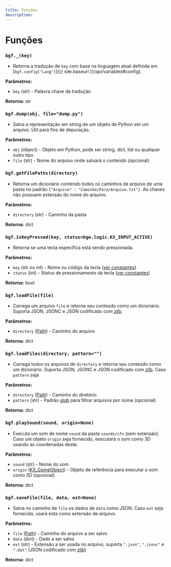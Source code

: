 ```yaml
---
title: Funções
description: 
---
```


# Funções

### `bgf._(key)`
- Retorna a tradução de `key` com base na linguagem atual definida em 
[`bgf.config["Lang"]`]({{ site.baseurl }}/api/variables#config).

**Parâmetros:**
- `key` (str) - Palavra chave da tradução

**Retorna:** str


### `bgf.dump(obj, file="dump.py")`
- Salva a representação em string de um objeto de Python em um arquivo. Útil 
para fins de depuração.

**Parâmetros:**
- `obj` (object) - Objeto em Python, pode ser string, dict, list ou qualquer outro tipo
- `file` (str) - Nome do arquivo onde salvará o conteúdo (opcional)


### `bgf.getFilePaths(directory)`
- Retorna um dicionário contendo todos os caminhos de arquivo de uma pasta no padrão 
`{"Arquivo" : "Caminho/Para/Arquivo.txt"}`. As chaves não possuem extensão do nome do arquivo.

**Parâmetros:**
- `directory` (str) - Caminho da pasta

**Retorna:** dict


### `bgf.isKeyPressed(key, status=bge.logic.KX_INPUT_ACTIVE)`
- Retorna se uma tecla específica está sendo pressionada.

**Parâmetros:**
- `key` (str ou int) - Nome ou código da tecla ([ver constantes][1])
- `status` (int) - Status de pressionamento da tecla ([ver constantes][2])

**Retorna:** bool


### `bgf.loadFile(file)`
- Carrega um arquivo `file` e retorna seu conteúdo como um dicionário. Suporta 
JSON, JSONC e JSON codificado com [zlib](https://docs.python.org/3/library/zlib.html).

**Parâmetros:**
- `directory` ([Path][3]) - Caminho do arquivo

**Retorna:** dict


### `bgf.loadFiles(directory, pattern="")`
- Carrega todos os arquivos de `directory` e retorna seu conteúdo como um dicionário. 
Suporta JSON, JSONC e JSON codificado com [zlib][4].
Caso `pattern` seja 

**Parâmetros:**
- `directory` ([Path][3]) - Caminho do diretório
- `pattern` (str) - Padrão [glob](https://docs.python.org/3/library/fnmatch.html) para filtrar arquivos por nome (opcional)

**Retorna:** dict


### `bgf.playSound(sound, origin=None)`
- Executa um som de nome `sound` da pasta `sounds/sfx` (sem extensão). Caso um 
objeto `origin` seja fornecido, executará o som como 3D usando as coordenadas deste.

**Parâmetros:**
- `sound` (str) - Nome do som
- `origin` ([KX_GameObject](https://docs.blender.org/api/2.79/bge.types.KX_GameObject.html)) - Objeto de referência para executar o som como 3D (opcional)

**Retorna:** dict


### `bgf.saveFile(file, data, ext=None)`
- Salva no caminho de `file` os dados de `data` como JSON. Caso `ext` seja fornecida, 
usará esta como extensão de arquivo.

**Parâmetros:**
- `file` ([Path][3]) - Caminho do arquivo a ser salvo
- `data` (dict) - Dado a ser salvo
- `ext` (str) - Extensão a ser usada no arquivo, suporta `".json"`, `".jsonc"` e `".dat"` (JSON 
codificado com [zlib][4])

**Retorna:** dict


[1]: https://docs.blender.org/api/2.79/bge.events.html#keys-constants
[2]: https://docs.blender.org/api/2.79/bge.logic.html#id5
[3]: https://docs.python.org/3/library/pathlib.html#pathlib.Path
[4]: https://docs.python.org/3/library/zlib.html